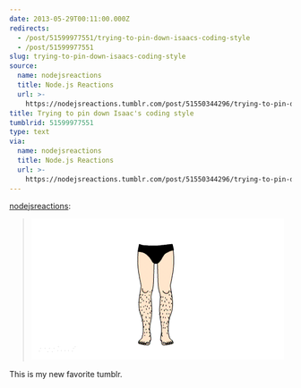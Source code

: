 ```yaml
---
date: 2013-05-29T00:11:00.000Z
redirects:
  - /post/51599977551/trying-to-pin-down-isaacs-coding-style
  - /post/51599977551
slug: trying-to-pin-down-isaacs-coding-style
source:
  name: nodejsreactions
  title: Node.js Reactions
  url: >-
    https://nodejsreactions.tumblr.com/post/51550344296/trying-to-pin-down-isaacs-coding-style
title: Trying to pin down Isaac's coding style
tumblrid: 51599977551
type: text
via:
  name: nodejsreactions
  title: Node.js Reactions
  url: >-
    https://nodejsreactions.tumblr.com/post/51550344296/trying-to-pin-down-isaacs-coding-style
---
```

<p><a href="http://nodejsreactions.tumblr.com/post/51550344296/trying-to-pin-down-isaacs-coding-style" class="tumblr_blog">nodejsreactions</a>:</p>

<blockquote><p><img src="./tumblr_inline_mni72fy6W81qz4rgp.gif" alt="image"/></p></blockquote>

<p>This is my new favorite tumblr.</p>
